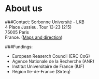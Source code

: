 # About us

###Contact:
Sorbonne Université - LKB <br>
4 Place Jussieu. Tour 13-23 (215) <br>
75005 Paris <br>
France. ([Maps and direction](https://maps.app.goo.gl/ZEtZ4fgaaAA4SNbg8))<br>

###Fundings:
- European Reaserch Council (ERC CoG)
- Agence Nationale de la Recherche (ANR)
- Institut Universitaire de France (IUF)
- Région Ile-de-France (Sirteq) 

